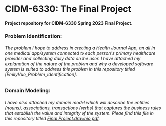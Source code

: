 # CIDM-6330: The Final Project

#### Project repository for CIDM-6330 Spring 2023 Final Project. 

### Problem Identification:
###### The problem I hope to address in creating a Health Journal App, an all in one medical app/system connected to each person's primary healthcare provider and collecting daily data on the user. I have attached my explanation of the nature of the problem and why a developed software system is suited to address this problem in this repository titled [EmilyVue_Problem_Identification]. 

### Domain Modeling: 
###### I have also attached my domain model which will describe the entities (nouns), associations, transactions (verbs) that captures the business rules that establish the value and integrity of the system. Pleae find this file in  this repository titled [Final Project.drawnio.pdf](https://github.com/emilyvue/Final_Project/blob/main/Final%20Project%20.drawio.pdf). 

